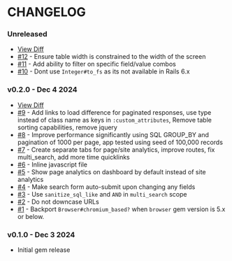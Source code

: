 # CHANGELOG

### Unreleased
- [View Diff](https://github.com/westonganger/rails_local_analytics/compare/v0.2.0...master)
- [#12](https://github.com/westonganger/rails_local_analytics/pull/12) - Ensure table width is constrained to the width of the screen
- [#11](https://github.com/westonganger/rails_local_analytics/pull/11) - Add ability to filter on specific field/value combos
- [#10](https://github.com/westonganger/rails_local_analytics/pull/10) - Dont use `Integer#to_fs` as its not available in Rails 6.x

### v0.2.0 - Dec 4 2024
- [View Diff](https://github.com/westonganger/rails_local_analytics/compare/v0.1.0...v0.2.0)
- [#9](https://github.com/westonganger/rails_local_analytics/pull/9) - Add links to load difference for paginated responses, use type instead of class name as keys in `:custom_attributes`, Remove table sorting capabilities, remove jquery
- [#8](https://github.com/westonganger/rails_local_analytics/pull/8) - Improve performance significantly using SQL GROUP_BY and pagination of 1000 per page, app tested using seed of 100,000 records
- [#7](https://github.com/westonganger/rails_local_analytics/pull/7) - Create separate tabs for page/site analytics, improve routes, fix multi_search, add more time quicklinks
- [#6](https://github.com/westonganger/rails_local_analytics/pull/6) - Inline javascript file
- [#5](https://github.com/westonganger/rails_local_analytics/pull/5) - Show page analytics on dashboard by default instead of site analytics
- [#4](https://github.com/westonganger/rails_local_analytics/pull/4) - Make search form auto-submit upon changing any fields
- [#3](https://github.com/westonganger/rails_local_analytics/pull/3) - Use `sanitize_sql_like` and `AND` in `multi_search` scope
- [#2](https://github.com/westonganger/rails_local_analytics/pull/2) - Do not downcase URLs
- [#1](https://github.com/westonganger/rails_local_analytics/pull/1) - Backport `Browser#chromium_based?` when `browser` gem version is 5.x or below.

### v0.1.0 - Dec 3 2024
- Initial gem release
